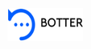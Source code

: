 <img src="https://raw.githubusercontent.com/karimabdelhameed/Botter/master/.github/images/ic_botter.png" width="150" height="65" alt="Botter">
